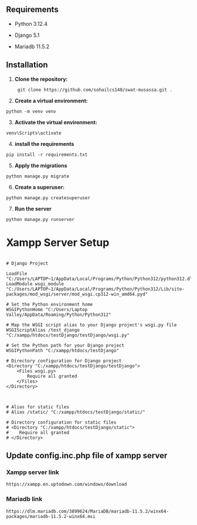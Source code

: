 ## Requirements

- Python 3.12.4
- Django 5.1

- Mariadb 11.5.2


## Installation

1. **Clone the repository:**

   ```
    git clone https://github.com/sohailcs140/swat-musassa.git .
   ```

2. **Create a virtual environment:**

```
python -m venv venv
```


3. **Activate the virtual environment:**

```
venv\Scripts\activate
```


4. **install the requirements**

```
pip install -r requirements.txt
```

5. **Apply the migrations**

```
python manage.py migrate
```


6. **Create a superuser:**

```
python manage.py createsuperuser
```

7. **Run the server**

```
python manage.py runserver
```


# Xampp Server Setup

```

# Django Project

LoadFile "C:/Users/LAPTOP~1/AppData/Local/Programs/Python/Python312/python312.dll"
LoadModule wsgi_module "C:/Users/LAPTOP~1/AppData/Local/Programs/Python/Python312/Lib/site-packages/mod_wsgi/server/mod_wsgi.cp312-win_amd64.pyd"

# Set the Python environment home
WSGIPythonHome "C:/Users/Laptop Valley/AppData/Roaming/Python/Python312"

# Map the WSGI script alias to your Django project's wsgi.py file
WSGIScriptAlias /test_django "C:/xampp/htdocs/testDjango/testDjango/wsgi.py"

# Set the Python path for your Django project
WSGIPythonPath "C:/xampp/htdocs/testDjango"

# Directory configuration for Django project
<Directory "C:/xampp/htdocs/testDjango/testDjango">
    <Files wsgi.py>
        Require all granted
    </Files>
</Directory>



# Alias for static files
# Alias /static/ "C:/xampp/htdocs/testDjango/static/"

# Directory configuration for static files
# <Directory "C:/xampp/htdocs/testDjango/static">
#    Require all granted
# </Directory>
```

## Update config.inc.php file of xampp server


### Xampp server link
```
https://xampp.en.uptodown.com/windows/download
```

### Mariadb link

```
https://dlm.mariadb.com/3899624/MariaDB/mariadb-11.5.2/winx64-packages/mariadb-11.5.2-winx64.msi
```
